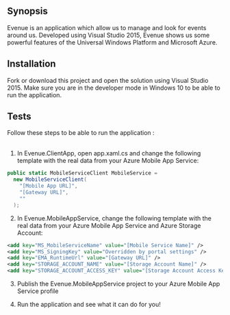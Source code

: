 ## Synopsis

Evenue is an application which allow us to manage and look for events around us. Developed using Visual Studio 2015, Evenue shows us some powerful features of the Universal Windows Platform and Microsoft Azure.

## Installation

Fork or download this project and open the solution using Visual Studio 2015. Make sure you are in the developer mode in Windows 10 to be able to run the application.

## Tests

Follow these steps to be able to run the application :  <br /><br />
1. In Evenue.ClientApp, open app.xaml.cs and change the following template with the real data from your Azure Mobile App Service:
```cs
public static MobileServiceClient MobileService =
  new MobileServiceClient(
    "[Mobile App URL]",
    "[Gateway URL]",
    ""
  );
```
2. In Evenue.MobileAppService, change the following template with the real data from your Azure Mobile App Service and Azure Storage Account:

```xml
<add key="MS_MobileServiceName" value="[Mobile Service Name]" />
<add key="MS_SigningKey" value="Overridden by portal settings" />
<add key="EMA_RuntimeUrl" value="[Gateway URL]" />
<add key="STORAGE_ACCOUNT_NAME" value="[Storage Account Name]" />
<add key="STORAGE_ACCOUNT_ACCESS_KEY" value="[Storage Account Access Key]" />
```

3. Publish the Evenue.MobileAppService project to your Azure Mobile App Service profile

4. Run the application and see what it can do for you!

